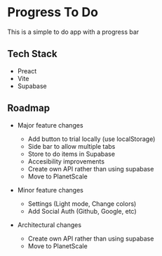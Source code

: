 # Progress To Do

This is a simple to do app with a progress bar

## Tech Stack

- Preact
- Vite
- Supabase

## Roadmap

- Major feature changes

  - Add button to trial locally (use localStorage)
  - Side bar to allow multiple tabs
  - Store to do items in Supabase
  - Accesibility improvements
  - Create own API rather than using supabase
  - Move to PlanetScale

- Minor feature changes

  - Settings (Light mode, Change colors)
  - Add Social Auth (Github, Google, etc)

- Architectural changes
  - Create own API rather than using supabase
  - Move to PlanetScale
